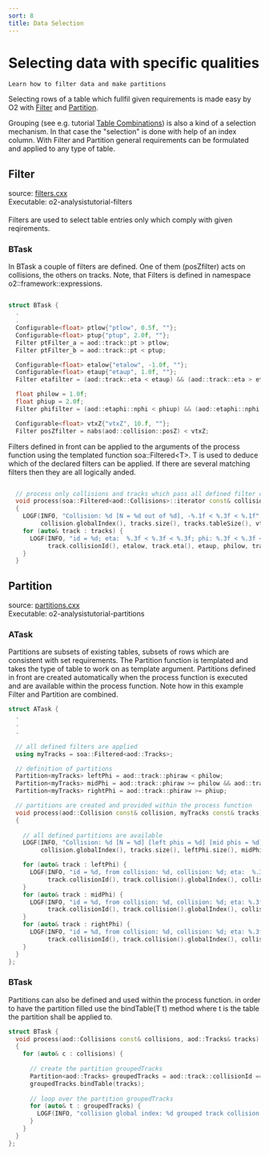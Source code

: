 ```yaml
---
sort: 8
title: Data Selection
---
```


# Selecting data with specific qualities

```goal
Learn how to filter data and make partitions

```

Selecting rows of a table which fullfil given requirements is made easy by O2 with [Filter](#filter) and [Partition](#partition).

Grouping (see e.g. tutorial [Table Combinations](tableCombinations.md)) is also a kind of a selection mechanism. In that case the "selection" is done with help of an index column. With Filter and Partition general requirements can be formulated and applied to any type of table.

<a name="filter"></a>
## Filter
<div style="margin-bottom:5mm">
  source: <a href="https://github.com/pbuehler/documentation/blob/main/docs/tutorials/code/filters.cxx" target="_blank">filters.cxx</a><br>
  Executable: o2-analysistutorial-filters
</div>

Filters are used to select table entries only which comply with given reqirements.

<a name="btask"></a>
### BTask

In BTask a couple of filters are defined. One of them (posZfilter) acts on collisions, the others on tracks. Note, that Filters is defined in namespace o2::framework::expressions.

```cpp

struct BTask {
  .
  .
  Configurable<float> ptlow{"ptlow", 0.5f, ""};
  Configurable<float> ptup{"ptup", 2.0f, ""};
  Filter ptFilter_a = aod::track::pt > ptlow;
  Filter ptFilter_b = aod::track::pt < ptup;

  Configurable<float> etalow{"etalow", -1.0f, ""};
  Configurable<float> etaup{"etaup", 1.0f, ""};
  Filter etafilter = (aod::track::eta < etaup) && (aod::track::eta > etalow);

  float philow = 1.0f;
  float phiup = 2.0f;
  Filter phifilter = (aod::etaphi::nphi < phiup) && (aod::etaphi::nphi > philow);

  Configurable<float> vtxZ{"vtxZ", 10.f, ""};
  Filter posZfilter = nabs(aod::collision::posZ) < vtxZ;

```

Filters defined in front can be applied to the arguments of the process function using the templated function soa::Filtered&lt;T&gt;. T is used to deduce which of the declared filters can be applied. If there are several matching filters then they are all logically anded.

```cpp

  // process only collisions and tracks which pass all defined filter criteria
  void process(soa::Filtered<aod::Collisions>::iterator const& collision, soa::Filtered<soa::Join<aod::Tracks, aod::TPhi>> const& tracks)
  {
    LOGF(INFO, "Collision: %d [N = %d out of %d], -%.1f < %.3f < %.1f",
         collision.globalIndex(), tracks.size(), tracks.tableSize(), vtxZ, collision.posZ(), vtxZ);
    for (auto& track : tracks) {
      LOGF(INFO, "id = %d; eta:  %.3f < %.3f < %.3f; phi: %.3f < %.3f < %.3f; pt: %.3f < %.3f < %.3f",
           track.collisionId(), etalow, track.eta(), etaup, philow, track.nphi(), phiup, ptlow, track.pt(), ptup);
    }
  }

```

<a name="partition"></a>
## Partition
<div style="margin-bottom:5mm">
  source: <a href="https://github.com/pbuehler/documentation/blob/main/docs/tutorials/code/filters.cxx" target="_blank">partitions.cxx</a><br>
  Executable: o2-analysistutorial-partitions
</div>

<a name="atask"></a>
### ATask

Partitions are subsets of existing tables, subsets of rows which are consistent
with set requirements. The Partition function is templated and takes the type of
table to work on as template argument. Partitions defined in front are created
automatically when the process function is executed and are available within
the process function. Note how in this example Filter and Partition are
combined.

```cpp
struct ATask {
  .
  .
  .
  
  // all defined filters are applied
  using myTracks = soa::Filtered<aod::Tracks>;

  // definition of partitions
  Partition<myTracks> leftPhi = aod::track::phiraw < philow;
  Partition<myTracks> midPhi = aod::track::phiraw >= philow && aod::track::phiraw < phiup;
  Partition<myTracks> rightPhi = aod::track::phiraw >= phiup;

  // partitions are created and provided within the process function
  void process(aod::Collision const& collision, myTracks const& tracks)
  {
    
    // all defined partitions are available
    LOGF(INFO, "Collision: %d [N = %d] [left phis = %d] [mid phis = %d] [right phis = %d]",
         collision.globalIndex(), tracks.size(), leftPhi.size(), midPhi.size(), rightPhi.size());

    for (auto& track : leftPhi) {
      LOGF(INFO, "id = %d, from collision: %d, collision: %d; eta:  %.3f < %.3f < %.3f; phi: %.3f < %.3f; pt: %.3f < %.3f < %.3f",
           track.collisionId(), track.collision().globalIndex(), collision.globalIndex(), (float)etalow, track.eta(), (float)etaup, track.phiraw(), (float)philow, (float)ptlow, track.pt(), (float)ptup);
    }
    for (auto& track : midPhi) {
      LOGF(INFO, "id = %d, from collision: %d, collision: %d; eta: %.3f < %.3f < %.3f; phi: %.3f <= %.3f < %.3f; pt: %.3f < %.3f < %.3f",
           track.collisionId(), track.collision().globalIndex(), collision.globalIndex(), (float)etalow, track.eta(), (float)etaup, (float)philow, track.phiraw(), (float)phiup, (float)ptlow, track.pt(), (float)ptup);
    }
    for (auto& track : rightPhi) {
      LOGF(INFO, "id = %d, from collision: %d, collision: %d; eta: %.3f < %.3f < %.3f; phi: %.3f < %.3f; pt: %.3f < %.3f < %.3f",
           track.collisionId(), track.collision().globalIndex(), collision.globalIndex(), (float)etalow, track.eta(), (float)etaup, (float)phiup, track.phiraw(), (float)ptlow, track.pt(), (float)ptup);
    }
  }
};

```

<a name="btask"></a>
### BTask

Partitions can also be defined and used within the process function. in order to
have the partition filled use the bindTable(T t) method where t is the table the
partition shall be applied to.

```cpp
struct BTask {
  void process(aod::Collisions const& collisions, aod::Tracks& tracks)
  {
    for (auto& c : collisions) {
      
      // create the partition groupedTracks
      Partition<aod::Tracks> groupedTracks = aod::track::collisionId == c.globalIndex();
      groupedTracks.bindTable(tracks);
      
      // loop over the partition groupedTracks
      for (auto& t : groupedTracks) {
        LOGF(INFO, "collision global index: %d grouped track collision id: %d", c.globalIndex(), t.collisionId());
      }
    }
  }
};

```
